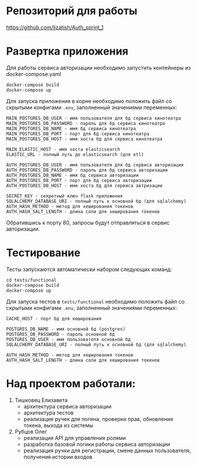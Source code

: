 # Репозиторий для работы

https://github.com/lizatish/Auth_sprint_1

# Развертка приложения

Для работы сервиса авторизации необходимо запустить контейнеры из docker-compose.yaml

```
docker-compose build
docker-compose up
```

Для запуска приложения в корне необходимо положить файл со скрытыми конфигами `.env`, заполненный значениями переменных:

```
MAIN_POSTGRES_DB_USER - имя пользователя для бд сервиса кинотеатра
MAIN_POSTGRES_DB_PASSWORD - пароль для бд сервиса кинотеатра
MAIN_POSTGRES_DB_NAME - имя бд сервиса кинотеатра 
MAIN_POSTGRES_DB_PORT - порт для бд сервиса кинотеатра
MAIN_POSTGRES_DB_HOST - имя хоста бд для сервиса кинотеатра

MAIN_ELASTIC_HOST - имя хоста elasticsearch
ELASTIC_URL - полный путь до elasticsearch (для etl)

AUTH_POSTGRES_DB_USER - имя пользователя для бд сервиса авторизации
AUTH_POSTGRES_DB_PASSWORD - пароль для бд сервиса авторизации
AUTH_POSTGRES_DB_NAME - имя бд сервиса авторизации 
AUTH_POSTGRES_DB_PORT - порт для бд сервиса авторизации
AUTH_POSTGRES_DB_HOST - имя хоста бд для сервиса автризации

SECRET_KEY - секретный ключ flask приложения
SQLALCHEMY_DATABASE_URI - полный путь к основной бд (для sqlalchemy)
AUTH_HASH_METHOD - метод для хеширования токенов
AUTH_HASH_SALT_LENGTH - длина соли для хеширования токенов
```

Обратившись к порту 80, запросы будут отправляться в сервис авторизации.

# Тестирование

Тесты запускаются автоматически набором следующих команд:

```
cd tests/functional
docker-compose build
docker-compose up
```

Для запуска тестов в `tests/functional` необходимо положить файл со скрытыми конфигами `.env`, заполненный значениями
переменных:

```
CACHE_HOST - порт бд для кеширования

POSTGRES_DB_NAME - имя основной бд (postgres)
POSTGRES_DB_PASSWORD - пароль основной бд
POSTGRES_DB_USER - имя пользователя основной бд
SQLALCHEMY_DATABASE_URI - полный путь к основной бд (для sqlalchemy)

AUTH_HASH_METHOD - метод для хеширования токенов
AUTH_HASH_SALT_LENGTH - длина соли для хеширования токенов
```

# Над проектом работали:
1. Тишковец Елизавета
   - архитектура сервиса авторизации
   - архитектура тестов
   - реализация ручек для логина, проверки прав, обновления токена, выхода из системы
2. Рубцов Олег
   - реализация API для управления ролями
   - разработка базовой логики работы сервиса авторизации
   - реализация ручки для регистрации, смене данных пользователя, получения истории входов
